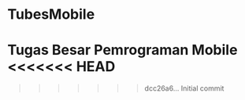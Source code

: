 # TubesMobile
Tugas Besar Pemrograman Mobile
<<<<<<< HEAD
=======
    
>>>>>>> dcc26a6... Initial commit
